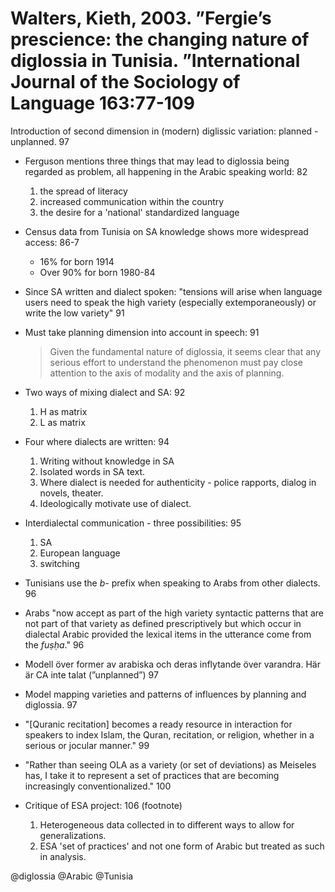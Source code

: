# Walters, Kieth, 2003. ”Fergie’s prescience: the changing nature of diglossia in Tunisia. ”International Journal of the Sociology of Language 163:77-109

Introduction of second dimension in (modern) diglissic variation: planned - unplanned. 97

- Ferguson mentions three things that may lead to diglossia being regarded as problem, all happening in the Arabic speaking world: 82
  1. the spread of literacy
  2. increased communication within the country
  3. the desire for a 'national' standardized language

- Census data from Tunisia on SA knowledge shows more widespread access: 86-7
  - 16% for born 1914
  - Over 90% for born 1980-84

- Since SA written and dialect spoken: "tensions will arise when language users need to speak the high variety (especially extemporaneously) or write the low variety" 91 

- Must take planning dimension into account in speech: 91

  > Given the fundamental nature of diglossia, it seems clear that any serious effort to understand the phenomenon must pay close attention to the axis of modality and the axis of planning.

- Two ways of mixing dialect and SA: 92
  1. H as matrix
  2. L as matrix

- Four where dialects are written: 94
  1. Writing without knowledge in SA
  2. Isolated words in SA text.
  3. Where dialect is needed for authenticity - police rapports, dialog in novels, theater.
  4. Ideologically motivate use of dialect.

- Interdialectal communication - three possibilities: 95
  1. SA
  2. European language
  3. switching

- Tunisians use the *b-* prefix when speaking to Arabs from other dialects. 96

- Arabs "now accept as part of the high variety syntactic patterns that are not part of that variety as defined prescriptively but which occur in dialectal Arabic provided the lexical items in the utterance come from the *fuṣḥa*." 96

- Modell över former av arabiska och deras inflytande över varandra. Här är CA inte talat (”unplanned”) 97
- Model mapping varieties and patterns of influences by planning and diglossia. 97

- "[Quranic recitation] becomes a ready resource in interaction for speakers to index Islam, the Quran, recitation, or religion, whether in a serious or jocular manner." 99

- "Rather than seeing OLA as a variety (or set of deviations) as Meiseles has, I take it to represent a set of practices that are becoming increasingly conventionalized." 100

- Critique of ESA project: 106 (footnote)
  1. Heterogeneous data collected in to different ways to allow for generalizations.
  2. ESA 'set of practices' and not one form of Arabic but treated as such in analysis.

@diglossia
@Arabic
@Tunisia
